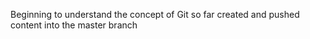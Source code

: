 Beginning to understand the concept of Git so far
created and pushed content into the master branch
